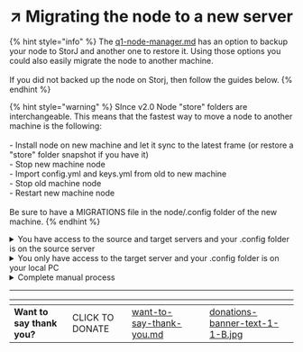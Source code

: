 # ↗️ Migrating the node to a new server

{% hint style="info" %}
The [q1-node-manager.md](../../q1-node-manager.md "mention") has an option to backup your node to StorJ and another one to restore it. Using those options you could also easily migrate the node to another machine.\
\
If you did not backed up the node on Storj, then follow the guides below.
{% endhint %}

{% hint style="warning" %}
SInce v2.0 Node "store" folders are interchangeable. This means that the fastest way to move a node to another machine is the following:\
\
\- Install node on new machine and let it sync to the latest frame (or restore a "store" folder snapshot if you have it)\
\- Stop new machine node\
\- Import config.yml and keys.yml from old to new machine\
\- Stop old machine node\
\- Restart new machine node\
\
Be sure to have a MIGRATIONS file in the node/.config folder of the new machine.
{% endhint %}

<details>

<summary>You have access to the source and target servers and your .config folder is on the source server</summary>

This guide will only work if you use username and password to access your target server (which is not the best for security). If you use an SSH key, you will need to follow a more advanced method. Or you can simply setup an SSH key AFTER you have migrated the files to the target server.

* Use the auto-installer script in this guide to install the node. _This step is clearly optional if you have already installed the node_.
* Remove the whole `node/.config` folder from the new server (this will delete your new server keys!).

```bash
rm -r ~/ceremonyclient/node/.config
```

* Grab your new server IP and password.
* Login to the old server, stop the node and run the below command. This will copy the entire `node/.config` folder from the old to the new server. \
  &#xNAN;_&#x43;hange \<NEW\_SERVER\_IP> with your new server IP and enter the new server password when requested._

{% code overflow="wrap" %}
```bash
scp -r ~/ceremonyclient/node/.config root@<NEW_SERVER_IP>:/root/ceremonyclient/node/
```
{% endcode %}

_Moving files like this via a password connection poses a security risk. It's better to setup SSH keys between your servers instead._

</details>

<details>

<summary>You only have access to the target server and your .config folder is on your local PC</summary>

* Use the auto-installer script in this guide to install the node on the new server.. _This step is clearly optional if you have already installed the node_.
* Remove the whole `node/.config` folder from the new server (this will delete your new server keys!).

```sh
rm -r ~/ceremonyclient/node/.config
```

* Upload your local .config folder to /ceremonyclient/node/.config
* Restart the node

</details>

<details>

<summary>Complete manual process</summary>

_This is the simplest migration process if you don't want to use the node auto-installer. But you will have to create the node service manually._

Login to your target server&#x20;

Upload your .config folder to \~/backup/

Follow the [node-step-by-step-installation.md](node-step-by-step-installation.md "mention") to install the node manually

Go to the node folder

{% code overflow="wrap" %}
```sh
cd ceremonyclient/node
```
{% endcode %}

Copy your .config folder to the node folder

{% code overflow="wrap" %}
```sh
cp -r ~/backup/.config  /.config
```
{% endcode %}

Start the node

</details>

***



<table data-card-size="large" data-column-title-hidden data-view="cards" data-full-width="false"><thead><tr><th></th><th></th><th data-hidden data-card-target data-type="content-ref"></th><th data-hidden></th><th data-hidden data-card-cover data-type="files"></th></tr></thead><tbody><tr><td><strong>Want to say thank you?</strong></td><td>CLICK TO DONATE</td><td><a href="../../want-to-say-thank-you.md">want-to-say-thank-you.md</a></td><td></td><td><a href="../../.gitbook/assets/donations-banner-text-1-1-B.jpg">donations-banner-text-1-1-B.jpg</a></td></tr></tbody></table>
